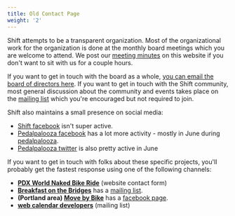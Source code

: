 ```yaml
---
title: Old Contact Page
weight: '2'
---
```

Shift attempts to be a transparent organization.  Most of the organizational work for the organization is done at the monthly board meetings which you are welcome to attend.  We post our [meeting minutes](/pages/meeting-minutes) on this website if you don't want to sit with us for a couple hours.

If you want to get in touch with the board as a whole, [you can email the board of directors here](mailto:shift-bod@googlegroups.com).  If you want to get in touch with the Shift community, most general discussion about the community and events takes place on the [mailing list](/pages/email-list/) which you're encouraged but not required to join.

Shift also maintains a small presence on social media:

* [Shift facebook](https://www.facebook.com/shift2bikes/) isn't super active.
* [Pedalpalooza facebook](https://www.facebook.com/pedalpalooza/) has a lot more activity - mostly in June during [pedalpalooza](/pages/pedalpalooza).
* [Pedalpalooza twitter](https://twitter.com/pedalpalooza) is also pretty active in June

If you want to get in touch with folks about these specific projects, you'll probably get the fastest response using one of the following channels:

* **[PDX World Naked Bike Ride](https://pdxwnbr.org/contact/)** (website contact form)
* **[Breakfast on the Bridges](/pages/bonb)** has a [mailing list](mailto:bonb@lists.riseup.net).
* **(Portland area) [Move by Bike](/pages/mbb)** has a [facebook page](https://www.facebook.com/groups/movebybike).
* **[web calendar developers](mailto:bikecal@shift2bikes.org)** (mailing list)
